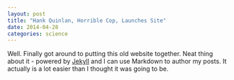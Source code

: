 ```yaml
---
layout: post
title: "Hank Quinlan, Horrible Cop, Launches Site"
date: 2014-04-28
categories: science
---
```


Well. Finally got around to putting this old website together. Neat thing about it - powered by [Jekyll](http://jekyllrb.com) and I can use Markdown to author my posts. It actually is a lot easier than I thought it was going to be.
